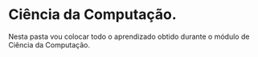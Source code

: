 # Ciência da Computação.

Nesta pasta vou colocar todo o aprendizado obtido durante o módulo de Ciência da Computação.
